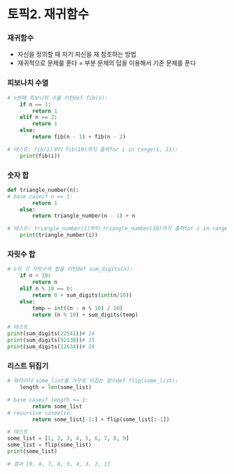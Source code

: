 # 토픽2. 재귀함수

### 재귀함수

- 자신을 정의할 때 자기 자신을 재 참조하는 방법
- 재귀적으로 문제를 푼다 = 부분 문제의 답을 이용해서 기존 문제를 푼다

### 피보나치 수열

```python
# n번째 피보나치 수를 리턴def fib(n):
    if n == 1:
        return 1
    elif n == 2:
        return 1
    else:
        return fib(n - 1) + fib(n - 2)

# 테스트: fib(1)부터 fib(10)까지 출력for i in range(1, 11):
    print(fib(i))
```

### 숫자 합

```python
def triangle_number(n):
# base caseif n == 1:
        return 1
    else:
        return triangle_number(n - 1) + n

# 테스트: triangle_number(1)부터 triangle_number(10)까지 출력for i in range(1, 11):
    print(triangle_number(i))
```

### 자릿수 합

```python
# n의 각 자릿수의 합을 리턴def sum_digits(n):
    if n < 10:
        return n
    elif n % 10 == 0:
        return 0 + sum_digits(int(n/10))
    else:
        temp = int((n - n % 10) / 10)
        return (n % 10) + sum_digits(temp)

# 테스트
print(sum_digits(22541))# 14
print(sum_digits(92130))# 15
print(sum_digits(12634))# 16
```

### 리스트 뒤집기

```python
# 파라미터 some_list를 거꾸로 뒤집는 함수def flip(some_list):
    length = len(some_list)

# base caseif length <= 1:
        return some_list
# recursive caseelse:
        return some_list[-1:] + flip(some_list[:-1])

# 테스트
some_list = [1, 2, 3, 4, 5, 6, 7, 8, 9]
some_list = flip(some_list)
print(some_list)

# 결과 [9, 8, 7, 6, 5, 4, 3, 2, 1]
```
